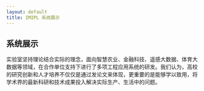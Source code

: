 ```yaml
---
layout: default
title: IMIPL 系统展示
---
```

## 系统展示
实验室坚持理论结合实际的理念，面向智慧农业、金融科技、遥感大数据、体育大数据等领域，在合作单位支持下进行了多项工程应用系统的研发。我们认为，高校的研究创新和人才培养不仅仅是通过发论文来体现，更重要的是能够学以致用，将学术界的最新科研和技术成果投入解决实际生产、生活中的问题。